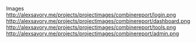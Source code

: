 Images
http://alexsavory.me/projects/projectimages/combinereport/login.png
http://alexsavory.me/projects/projectimages/combinereport/dashboard.png
http://alexsavory.me/projects/projectimages/combinereport/tools.png
http://alexsavory.me/projects/projectimages/combinereport/admin.png
